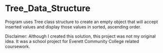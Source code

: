 # Tree_Data_Structure
Program uses Tree class structure to create an empty object that will accept inserted values and display those values in sorted, ascending order. 

Disclaimer: Although I created this solution, this project was not my original idea. It was a school project for Everett Community College related coursework.
